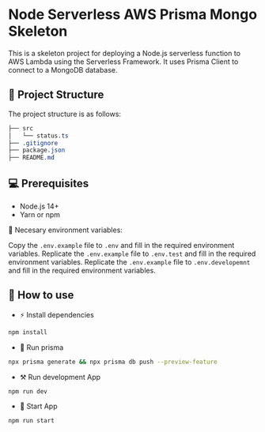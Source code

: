 # Node Serverless AWS Prisma Mongo Skeleton

This is a skeleton project for deploying a Node.js serverless function to AWS Lambda using the Serverless Framework. It uses Prisma Client to connect to a MongoDB database.

## 🚀 Project Structure

The project structure is as follows:

```css
├── src
│   └── status.ts
├── .gitignore
├── package.json
├── README.md
```

## 💻 Prerequisites

- Node.js 14+
- Yarn or npm

👾 Necesary environment variables:

Copy the `.env.example` file to `.env` and fill in the required environment variables.
Replicate the `.env.example` file to `.env.test` and fill in the required environment variables.
Replicate the `.env.example` file to `.env.developemnt` and fill in the required environment variables.


## 📖 How to use

- ⚡ Install dependencies

```bash
npm install
```

- 📂 Run prisma

```bash
npx prisma generate && npx prisma db push --preview-feature
```

- ⚒️ Run development App

```bash
npm run dev
```

- 🚀 Start App

```bash
npm run start
```

<!-- - 🔦 Run Lint

```bash
npm run lint
```

- 👾 Run test

```bash
npm run test
``` -->